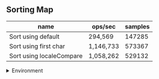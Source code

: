 ## Sorting Map

|name|ops/sec|samples|
|-|-|-|
|Sort using default|294,569|147285|
|Sort using first char|1,146,733|573367|
|Sort using localeCompare|1,058,262|529132|


<details>
<summary>Environment</summary>

* __Machine:__ linux x64 | 4 vCPUs | 7.6GB Mem
* __Run:__ Mon Sep 02 2024 18:19:51 GMT+0000 (Coordinated Universal Time)
</details>

<!--
{"environment":{"platform":"linux","arch":"x64","cpus":4,"totalMemory":7.588970184326172},"benchmarks":[{"name":"Sort using default","opsSec":294569.7054303116,"samples":147285},{"name":"Sort using first char","opsSec":1146733.4954356833,"samples":573367},{"name":"Sort using localeCompare","opsSec":1058262.0083506552,"samples":529132}]}-->
